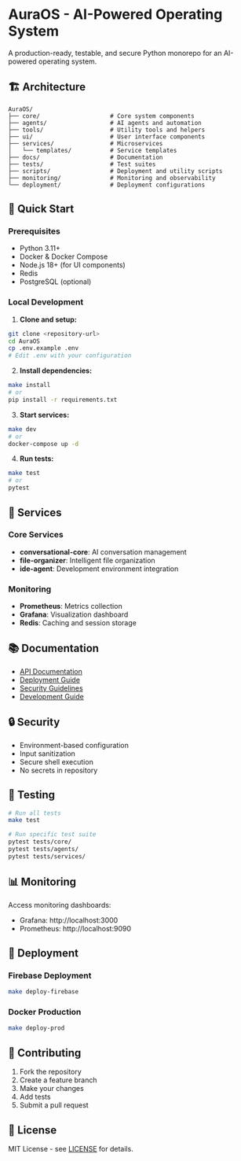 # AuraOS - AI-Powered Operating System

A production-ready, testable, and secure Python monorepo for an AI-powered operating system.

## 🏗️ Architecture

```
AuraOS/
├── core/                    # Core system components
├── agents/                  # AI agents and automation
├── tools/                   # Utility tools and helpers
├── ui/                      # User interface components
├── services/                # Microservices
│   └── templates/           # Service templates
├── docs/                    # Documentation
├── tests/                   # Test suites
├── scripts/                 # Deployment and utility scripts
├── monitoring/              # Monitoring and observability
└── deployment/              # Deployment configurations
```

## 🚀 Quick Start

### Prerequisites
- Python 3.11+
- Docker & Docker Compose
- Node.js 18+ (for UI components)
- Redis
- PostgreSQL (optional)

### Local Development

1. **Clone and setup:**
```bash
git clone <repository-url>
cd AuraOS
cp .env.example .env
# Edit .env with your configuration
```

2. **Install dependencies:**
```bash
make install
# or
pip install -r requirements.txt
```

3. **Start services:**
```bash
make dev
# or
docker-compose up -d
```

4. **Run tests:**
```bash
make test
# or
pytest
```

## 🔧 Services

### Core Services
- **conversational-core**: AI conversation management
- **file-organizer**: Intelligent file organization
- **ide-agent**: Development environment integration

### Monitoring
- **Prometheus**: Metrics collection
- **Grafana**: Visualization dashboard
- **Redis**: Caching and session storage

## 📚 Documentation

- [API Documentation](./docs/api.md)
- [Deployment Guide](./docs/deployment.md)
- [Security Guidelines](./docs/security.md)
- [Development Guide](./docs/development.md)

## 🔒 Security

- Environment-based configuration
- Input sanitization
- Secure shell execution
- No secrets in repository

## 🧪 Testing

```bash
# Run all tests
make test

# Run specific test suite
pytest tests/core/
pytest tests/agents/
pytest tests/services/
```

## 📊 Monitoring

Access monitoring dashboards:
- Grafana: http://localhost:3000
- Prometheus: http://localhost:9090

## 🚀 Deployment

### Firebase Deployment
```bash
make deploy-firebase
```

### Docker Production
```bash
make deploy-prod
```

## 🤝 Contributing

1. Fork the repository
2. Create a feature branch
3. Make your changes
4. Add tests
5. Submit a pull request

## 📄 License

MIT License - see [LICENSE](LICENSE) for details.